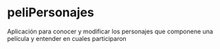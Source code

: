 # peliPersonajes
Aplicación para conocer y modificar los personajes que componene una película y entender en cuales participaron
